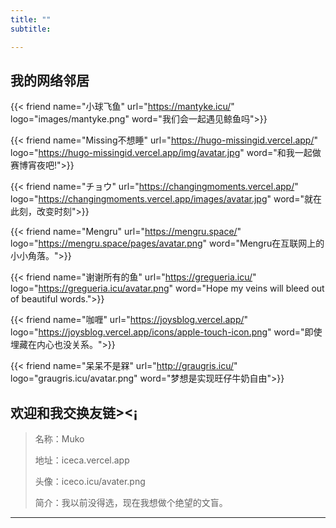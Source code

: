 ```yaml
---
title: ""
subtitle:

---
```


## 我的网络邻居

{{< friend name="小球飞鱼" url="https://mantyke.icu/" logo="images/mantyke.png" word="我们会一起遇见鲸鱼吗">}}

{{< friend name="Missing不想睡" url="https://hugo-missingid.vercel.app/" logo="https://hugo-missingid.vercel.app/img/avatar.jpg" word="和我一起做赛博宵夜吧!">}}

{{< friend name="チョウ" url="https://changingmoments.vercel.app/" logo="https://changingmoments.vercel.app/images/avatar.jpg" word="就在此刻，改变时刻">}}

{{< friend name="Mengru" url="https://mengru.space/" logo="https://mengru.space/pages/avatar.png" word="Mengru在互联网上的小小角落。">}}

{{< friend name="谢谢所有的鱼" url="https://gregueria.icu/" logo="https://gregueria.icu/avatar.png" word="Hope my veins will bleed out of beautiful words.">}}

{{< friend name="咖喱" url="https://joysblog.vercel.app/" logo="https://joysblog.vercel.app/icons/apple-touch-icon.png" word="即使埋藏在内心也没关系。">}}

{{< friend name="呆呆不是槑" url="http://graugris.icu/" logo="graugris.icu/avatar.png" word="梦想是实现旺仔牛奶自由">}}

## 欢迎和我交换友链><¡
> 名称：Muko
>
> 地址：iceca.vercel.app
>
> 头像：iceco.icu/avater.png
>
> 简介：我以前没得选，现在我想做个绝望的文盲。

---